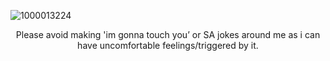 ![1000013224](https://github.com/user-attachments/assets/4775e2b9-708f-4adb-b30f-6562961b4468)

<p align="center">Please avoid making 'im gonna touch you’ or SA jokes around me as i can have uncomfortable feelings/triggered by it.
